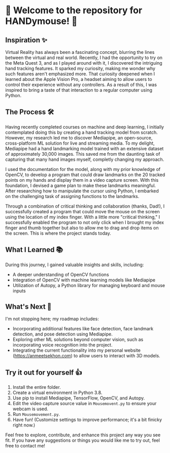 # 👋 Welcome to the repository for HANDymouse! 👋



## Inspiration ✨
Virtual Reality has always been a fascinating concept, blurring the lines between the virtual and real world. Recently, I had the opportunity to try on the Meta Quest 3, and as I played around with it, I discovered the intriguing hand tracking features. It sparked my curiosity, making me wonder why such features aren't emphasized more. That curiosity deepened when I learned about the Apple Vision Pro, a headset aiming to allow users to control their experience without any controllers. As a result of this, I was inspired to bring a taste of that interaction to a regular computer using Python.

## The Process 🛠️
Having recently completed courses on machine and deep learning, I initially contemplated doing this by creating a hand tracking model from scratch. However, my research led me to discover Mediapipe, an open-source, cross-platform ML solution for live and streaming media. To my delight, Mediapipe had a hand landmarking model trained with an extensive dataset of approximately 30,000 images. This saved me from the daunting task of capturing that many hand images myself, completly changing my approach.

I used the documentation for the model, along with my prior knowledge of OpenCV, to develop a program that could draw landmarks on the 20 tracked points on my hands and display them in a video capture screen. With this foundation, I devised a game plan to make these landmarks meaningful. After researching how to manipulate the cursor using Python, I embarked on the challenging task of assigning functions to the landmarks.

Through a combination of critical thinking and collaboration (thanks, Dad!), I successfully created a program that could move the mouse on the screen using the location of my index finger. With a little more "critical thinking," I successfully enabled the program to not only click when I brought my index finger and thumb together but also to allow me to drag and drop items on the screen. This is where the project stands today.

## What I Learned 📚
During this journey, I gained valuable insights and skills, including:

- A deeper understanding of OpenCV functions
- Integration of OpenCV with machine learning models like Mediapipe
- Utilization of Autopy, a Python library for managing keyboard and mouse inputs

## What's Next 🔮
I'm not stopping here; my roadmap includes:

- Incorporating additional features like face detection, face landmark detection, and pose detection using Mediapipe.
- Exploring other ML solutions beyond computer vision, such as incorporating voice recognition into the project.
- Integrating the current functionality into my personal website (https://anmeetsekhon.com) to allow users to interact with 3D models.


## Try it out for yourself 👍
1. Install the entire folder.
2. Create a virtual environment in Python 3.8.
3. Use pip to install Mediapipe, TensorFlow, OpenCV, and Autopy.
4. Edit the video capture source value in `Mousemovent.py` to ensure your webcam is used.
5. Run `Mousemovement.py`.
6. Have fun! (Customize settings to improve performance; it's a bit finicky right now.)

Feel free to explore, contribute, and enhance this project any way you see fit. If you have any suggestions or things you would like me to try out, feel free to contact me!